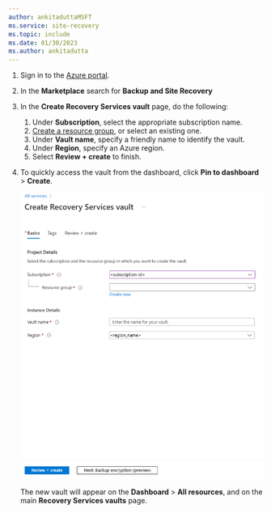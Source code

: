 ```yaml
---
author: ankitaduttaMSFT
ms.service: site-recovery
ms.topic: include
ms.date: 01/30/2023
ms.author: ankitadutta
---
```


1. Sign in to the [Azure portal](https://portal.azure.com).
1. In the **Marketplace** search for **Backup and Site Recovery**
1. In the **Create Recovery Services vault** page, do the following:
    1. Under **Subscription**, select the appropriate subscription name.
    1. [Create a resource group](../articles/azure-resource-manager/templates/deploy-portal.md), or select an existing one. 
    1. Under **Vault name**, specify a friendly name to identify the vault. 
    1. Under **Region**, specify an Azure region.
    1. Select **Review + create** to finish. 
1. To quickly access the vault from the dashboard, click **Pin to dashboard** > **Create**.

   ![Screenshot of the Recovery Services vault creation options.](./media/site-recovery-create-vault/new-vault-settings.png)

   The new vault will appear on the **Dashboard** > **All resources**, and on the main **Recovery Services vaults** page.
